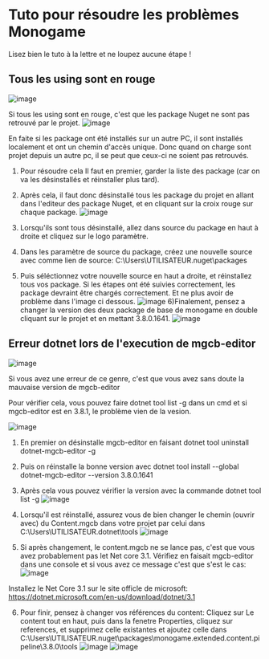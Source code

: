<h1>Tuto pour résoudre les problèmes Monogame</h1>

Lisez bien le tuto à la lettre et ne loupez aucune étape !

<h2>Tous les using sont en rouge</h2>

  ![image](https://user-images.githubusercontent.com/90217410/211167009-65300581-81f0-4767-8a0a-8c4e21c2aa07.png)


  Si tous les using sont en rouge, c'est que les package Nuget ne sont pas retrouvé par le projet.
  ![image](https://user-images.githubusercontent.com/90217410/211167028-e900c42e-f53b-4dcd-b9af-e56af6c3f5ec.png)

  En faite si les package ont été installés sur un autre PC, il sont installés localement et ont un chemin d'accès unique.
  Donc quand on charge sont projet depuis un autre pc, il se peut que ceux-ci ne soient pas retrouvés.

  1) Pour résoudre cela Il faut en premier, garder la liste des package (car on va les désinstallés et réinstaller plus tard).
  2) Après cela, il faut donc désinstallé tous les package du projet en allant dans l'editeur des package Nuget, et en cliquant sur la croix rouge sur chaque package.
  ![image](https://user-images.githubusercontent.com/90217410/211166911-bf27b66f-a594-423b-8be5-fa1b573a5506.png)

  3) Lorsqu'ils sont tous désinstallé, allez dans source du package en haut à droite et cliquez sur le logo paramètre.
  4) Dans les paramètre de source du package, créez une nouvelle source avec comme lien de source: C:\Users\UTILISATEUR\.nuget\packages

  5) Puis séléctionnez votre nouvelle source en haut a droite, et réinstallez tous vos package.
  Si les étapes ont été suivies correctement, les package devraint être chargés correctement. Et ne plus avoir de problème dans l'image ci dessous.
  ![image](https://user-images.githubusercontent.com/90217410/211167030-2ac006c7-1239-4556-8b54-d438bc8d7855.png)
  6)Finalement, pensez a changer la version des deux package de base de monogame en double cliquant sur le projet et en mettant 3.8.0.1641.
  ![image](https://user-images.githubusercontent.com/90217410/211192607-3aa1fded-6ee6-4a43-9873-0b15d412b796.png)

<h2>Erreur dotnet lors de l'execution de mgcb-editor</h2>
  
  ![image](https://user-images.githubusercontent.com/90217410/211167692-6dc373f5-6a48-4c8c-850c-b69c848689d9.png)
 
   Si vous avez une erreur de ce genre, c'est que vous avez sans doute la mauvaise version de mgcb-editor
  
  Pour vérifier cela, vous pouvez faire dotnet tool list -g dans un cmd et si mgcb-editor est en 3.8.1, le problème vien de la vesion.
  
  ![image](https://user-images.githubusercontent.com/90217410/211167699-daec41f4-6bc1-429f-b206-67fc1f94e888.png)

  
  1) En premier on désinstalle mgcb-editor en faisant dotnet tool uninstall dotnet-mgcb-editor -g
  2) Puis on réinstalle la bonne version avec <span color="red">dotnet tool install --global dotnet-mgcb-editor --version 3.8.0.1641</span>
  3) Après cela vous pouvez vérifier la version avec la commande dotnet tool list -g
  ![image](https://user-images.githubusercontent.com/90217410/211167710-6f043a04-35af-4a3e-af75-ce6488c7bf4c.png)
  
  4) Lorsqu'il est réinstallé, assurez vous de bien changer le chemin (ouvrir avec) du Content.mgcb dans votre projet par celui dans C:\Users\UTILISATEUR\.dotnet\tools
  ![image](https://user-images.githubusercontent.com/90217410/211167720-51eb0cbb-85eb-461a-b315-33d0445226ad.png)

  5) Si après changement, le content.mgcb ne se lance pas, c'est que vous avez probablement pas let Net core 3.1. Vérifiez en faisait mgcb-editor dans une console et si vous avez ce message c'est que s'est le cas:
![image](https://user-images.githubusercontent.com/90217410/211167862-8d119258-5dec-4e23-9ff6-4636423fdfac.png)

  Installez le Net Core 3.1 sur le site officle de microsoft: https://dotnet.microsoft.com/en-us/download/dotnet/3.1

  6) Pour finir, pensez à changer vos références du content: Cliquez sur Le content tout en haut, puis dans la fenetre Properties, cliquez sur references, et supprimez celle existantes et ajoutez celle dans C:\Users\UTILISATEUR\.nuget\packages\monogame.extended.content.pipeline\3.8.0\tools
  ![image](https://user-images.githubusercontent.com/90217410/211167985-c323fd2d-bae9-42aa-a96a-7ef8959e0cf5.png)
  ![image](https://user-images.githubusercontent.com/90217410/211167995-61435e37-5e26-4207-ab32-62b2eef6db85.png)

